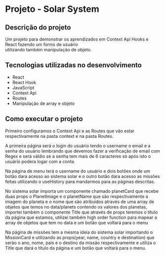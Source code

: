 <h1>Projeto - Solar System </h1>
<h2>Descrição do projeto</h2>
<p>Um projeto para demonstrar os aprendizados em Context Api Hooks e React fazendo um forms de usuário </br>
utilizando também manipulação de objeto.</p>
<h2>Tecnologias utilizadas no desenvolvimento</h2>
<ul>
<li>React</li>
<li>React Hook</li>
<li>JavaScript</li>
<li>Context Api</li>
<li>Routes</li>
<li>Manipulação de array e objeto</li>
</ul>
<h2>Como executar o projeto</h2>
<p>Primeiro configuramos o Context Api e as Routes que vão estar respectivamente na pasta context e na pasta Routes.</p>
<p>A primeira página será o login do usuário tendo o username o email e a senha do usuário lembrando que devemos fazer a verificação de email com Regex e será váldio se a senha tem mais de 6 caracteres só após isto o usuário podera logar com a conta.</p>
<p>Na página de menu terá o username do usuário e dois botões onde um botão dara acesso ao sistema solar e o outro botão dara acesso as missões feitas utilizando o useHistory para mandarmos para as páginas descritas.</p>
<p>No sistema solar importa um componente chamado planetCard que recebe duas props o PlanetImage e o planetName que são respectivamente a imagem do planeta e o nome que são atribuidos através de uma array de objetos que temos no data/planets contendo os valores dos planetas, importei também o componente Title que através de props teremos o título da página que estamos, utilizei também high order function para mapear a array de objetos que tem no data e um botão que voltará para o menu</p>
<p>Na página de missões tem a mesma ideia do sistema solar importando o MissionCard e utilizando as props(year, name, country e destination) que serão o ano, nome, país e o destino da missão respectivamente e utiliza o Title que dará o título da página e um botão que voltará para o menu.</p>
